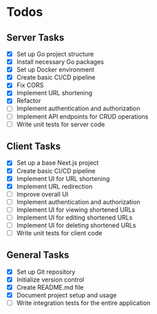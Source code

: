 # Todos

## Server Tasks

- [x] Set up Go project structure
- [x] Install necessary Go packages
- [x] Set up Docker environment
- [x] Create basic CI/CD pipeline
- [x] Fix CORS
- [x] Implement URL shortening
- [x] Refactor
- [ ] Implement authentication and authorization
- [ ] Implement API endpoints for CRUD operations
- [ ] Write unit tests for server code

## Client Tasks

- [x] Set up a base Next.js project
- [x] Create basic CI/CD pipeline
- [x] Implement UI for URL shortening
- [x] Implement URL redirection
- [ ] Improve overall UI
- [ ] Implement authentication and authorization
- [ ] Implement UI for viewing shortened URLs
- [ ] Implement UI for editing shortened URLs
- [ ] Implement UI for deleting shortened URLs
- [ ] Write unit tests for client code

## General Tasks

- [x] Set up Git repository
- [x] Initialize version control
- [x] Create README.md file
- [x] Document project setup and usage
- [ ] Write integration tests for the entire application

